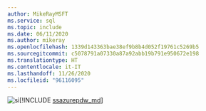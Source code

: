 ```yaml
---
author: MikeRayMSFT
ms.service: sql
ms.topic: include
ms.date: 06/11/2020
ms.author: mikeray
ms.openlocfilehash: 1339d143363bae38ef9b8b4d052f19761c5269b5
ms.sourcegitcommit: c5078791a07330a87a92abb19b791e950672e198
ms.translationtype: HT
ms.contentlocale: it-IT
ms.lasthandoff: 11/26/2020
ms.locfileid: "96116095"
---
```

<Token>![sì](../media/yes-icon.png)[!INCLUDE [ssazurepdw_md](../ssazurepdw_md.md)]</Token>

